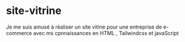 # site-vitrine
Je me suis amusé à réaliser un site vitine pour une entreprise de e-commerce avec ms cpnnaissances en HTML , Tailwindcss et javaScript
